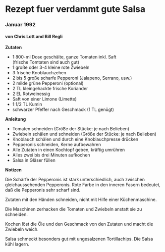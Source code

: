 #  Rezept fuer verdammt gute Salsa

### Januar 1992

#### von Chris Lott and Bill Regli 

__Zutaten__

* 1 800-ml Dose gesch&#228;lte, ganze Tomaten inkl. Saft<BR> 
(frische Tomtaten sind auch gut)
* 1 gro&#223;e oder 3-4 kleine rote Zwiebeln 
* 3 frische Knoblauchzehen
* 2 bis 5 gro&#223;e scharfe Pepperoni (Jalapeno, Serrano, usw.)
* 2 milde gr&#252;ne Pepperoni (optional)
* 2 TL kleingehackte frische Koriander 
* 2 EL Rotweinessig
* Saft von einer Limone (Limette)
* 1 1/2 TL Kumin
* schwarzer Pfeffer nach Geschmack (1 TL gen&#252;gt)

__Anleitung__

* Tomaten schneiden (Gr&#246;&#223;e der St&#252;cke: je nach Belieben)
* Zwiebeln sch&#228;len und schneiden (Gr&#246;&#223;e der St&#252;cke: je nach Belieben)
* Knoblauch sch&#228;len und durch eine Knoblauchpresse dr&#252;cken
* Pepperonis schneiden, Kerne aufbewahren
* Alle Zutaten in einen Kochtopf geben, kr&#228;ftig umr&#252;hren
* Alles zwei bis drei Minuten aufkochen
* Salsa in Gl&#228;ser f&#252;llen

__Notizen__

Die Sch&#228;rfe der Pepperonis ist stark unterschiedlich, auch zwischen
gleichaussehenden Pepperonis.
Rote Farbe in den inneren Fasern bedeutet, da&#223; die Pepperonis
sehr scharf sind.

Zutaten mit den H&#228;nden schneiden, nicht mit Hilfe einer
K&#252;chenmaschine. 

Die Maschinen zerhacken die Tomaten und Zwiebeln anstatt sie zu
schneiden. 

Kochen l&#246;st die &#214;le und den Geschmack von den
Zutaten und macht die Zwiebeln weich.

Salsa schmeckt besonders gut mit ungesalzenen Tortillachips.
Die Salsa k&uuml;hl lagern.
